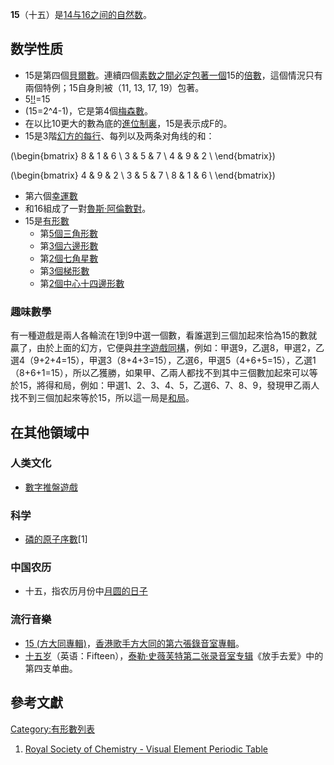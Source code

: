 **15**（十五）是[14与](../Page/14.md "wikilink")[16之间的](../Page/16.md "wikilink")[自然数](../Page/自然数.md "wikilink")。

## 数学性质

  - 15是第四個[貝爾數](../Page/貝爾數.md "wikilink")。連續四個[素数之間必定包著一個](../Page/素数.md "wikilink")15的[倍數](../Page/因數.md "wikilink")，這個情況只有兩個特例；15自身則被（11,
    13, 17, 19）包著。
  - 5[\!\!](../Page/階乘#.E5.A4.9A.E9.87.8D.E9.9A.8E.E4.B9.98.md "wikilink")=15
  - \(15=2^4-1\)，它是第4個[梅森數](../Page/梅森數.md "wikilink")。
  - 在以比10更大的數為底的[進位制裏](../Page/进位制.md "wikilink")，15是表示成F的。
  - 15是3階[幻方的每行](../Page/幻方.md "wikilink")、每列以及两条对角线的和：

\(\begin{bmatrix}
 8 & 1 & 6 \\
 3 & 5 & 7 \\
 4 & 9 & 2 \\
\end{bmatrix}\)

\(\begin{bmatrix}
 4 & 9 & 2 \\
 3 & 5 & 7 \\
 8 & 1 & 6 \\
\end{bmatrix}\)

  - 第六個[幸運數](../Page/幸運數.md "wikilink")
  - 和16組成了一對[魯斯·阿倫數對](../Page/魯斯·阿倫數對.md "wikilink")。
  - 15是[有形數](../Page/有形數.md "wikilink")
      - 第[5個](../Page/5.md "wikilink")[三角形數](../Page/三角形數.md "wikilink")
      - 第[3個](../Page/3.md "wikilink")[六邊形數](../Page/六邊形數.md "wikilink")
      - 第[2個](../Page/2.md "wikilink")[七角星數](../Page/七角星數.md "wikilink")
      - 第[3個](../Page/3.md "wikilink")[梯形數](../Page/梯形數.md "wikilink")
      - 第[2個](../Page/2.md "wikilink")[中心十四邊形數](../Page/中心多邊形數.md "wikilink")

### 趣味數學

有一種遊戲是兩人各輪流在1到9中選一個數，看誰選到三個加起來恰為15的數就贏了，由於上面的幻方，它便與[井字遊戲](../Page/井字遊戲.md "wikilink")[同構](../Page/同構.md "wikilink")，例如：甲選9，乙選8，甲選2，乙選4（9+2+4=15），甲選3（8+4+3=15），乙選6，甲選5（4+6+5=15），乙選1（8+6+1=15），所以乙獲勝，如果甲、乙兩人都找不到其中三個數加起來可以等於15，將得和局，例如：甲選1、2、3、4、5，乙選6、7、8、9，發現甲乙兩人找不到三個加起來等於15，所以這一局是[和局](../Page/和局.md "wikilink")。

## 在其他領域中

### 人类文化

  - [數字推盤遊戲](../Page/數字推盤遊戲.md "wikilink")

### 科学

  - [磷的](../Page/磷.md "wikilink")[原子序數](../Page/原子序数.md "wikilink")\[1\]

### 中国农历

  - 十五，指农历月份中[月圆的日子](../Page/满月.md "wikilink")

### 流行音樂

  - [15
    (方大同專輯)](../Page/15_\(方大同專輯\).md "wikilink")，[香港](../Page/香港.md "wikilink")[歌手](../Page/歌手.md "wikilink")[方大同的第六張](../Page/方大同.md "wikilink")[錄音室專輯](../Page/錄音室專輯.md "wikilink")。
  - [十五岁](../Page/十五岁.md "wikilink")（英语：Fifteen），[泰勒·史薇芙特第二张录音室专辑](../Page/泰勒·史薇芙特.md "wikilink")《放手去爱》中的第四支单曲。

## 參考文獻

[Category:有形數列表](https://zh.wikipedia.org/wiki/Category:有形數列表 "wikilink")

1.  [Royal Society of Chemistry - Visual Element Periodic
    Table](http://www.rsc.org/periodic-table)
